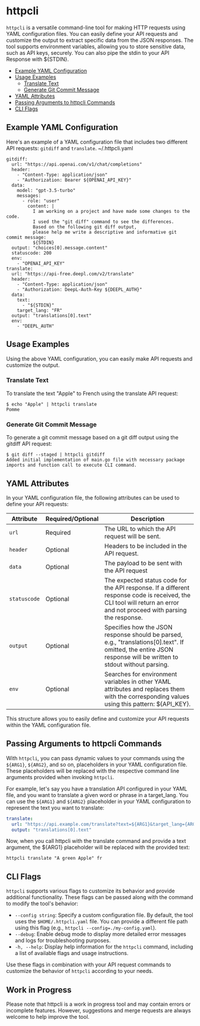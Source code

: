 # httpcli

`httpcli` is a versatile command-line tool for making HTTP requests using YAML configuration files.
You can easily define your API requests and customize the output to extract specific data from the JSON responses.
The tool supports environment variables, allowing you to store sensitive data, such as API keys, securely.
You can also pipe the stdin to your API Response with ${STDIN}.

- [Example YAML Configuration](#example-yaml-configuration)
- [Usage Examples](#usage-examples)
  - [Translate Text](#translate-text)
  - [Generate Git Commit Message](#generate-git-commit-message)
- [YAML Attributes](#yaml-attributes)
- [Passing Arguments to httpcli Commands](#passing-arguments-to-httpcli-commands)
- [CLI Flags](#cli-flags)

## Example YAML Configuration
Here's an example of a YAML configuration file that includes two different API requests: `gitdiff` and `translate`.
~/.httpcli.yaml
```
gitdiff:
  url: "https://api.openai.com/v1/chat/completions"
  header:
    - "Content-Type: application/json"
    - "Authorization: Bearer ${OPENAI_API_KEY}"
  data:
    model: "gpt-3.5-turbo"
    messages:
      - role: "user"
        content: |
          I am working on a project and have made some changes to the code.
          I used the "git diff" command to see the differences.
          Based on the following git diff output, 
          please help me write a descriptive and informative git commit message:
          ${STDIN}
  output: "choices[0].message.content"
  statuscode: 200
  env:
    - "OPENAI_API_KEY"
translate:
  url: "https://api-free.deepl.com/v2/translate"
  header:
    - "Content-Type: application/json"
    - "Authorization: DeepL-Auth-Key ${DEEPL_AUTH}"
  data:
    text:
      - "${STDIN}"
    target_lang: "FR"
  output: "translations[0].text"
  env:
    - "DEEPL_AUTH"
```

## Usage Examples
Using the above YAML configuration, you can easily make API requests and customize the output.

### Translate Text
To translate the text "Apple" to French using the translate API request:
```
$ echo "Apple" | httpcli translate
Pomme
```

### Generate Git Commit Message
To generate a git commit message based on a git diff output using the gitdiff API request:
```
$ git diff --staged | httpcli gitdiff
Added initial implementation of main.go file with necessary package imports and function call to execute CLI command.
```

## YAML Attributes
In your YAML configuration file, the following attributes can be used to define your API requests:

| Attribute  | Required/Optional | Description                                                                                                         |
|------------|------------------|---------------------------------------------------------------------------------------------------------------------|
| `url`      | Required         | The URL to which the API request will be sent.                                                                      |
| `header`   | Optional         | Headers to be included in the API request.                                                                          |
| `data`     | Optional         | The payload to be sent with the API request                                                                         |
| `statuscode` | Optional       | The expected status code for the API response. If a different response code is received, the CLI tool will return an error and not proceed with parsing the response. |
| `output`   | Optional         | Specifies how the JSON response should be parsed, e.g., "translations[0].text". If omitted, the entire JSON response will be written to stdout without parsing. |
| `env`      | Optional         | Searches for environment variables in other YAML attributes and replaces them with the corresponding values using this pattern: ${API_KEY}. |


This structure allows you to easily define and customize your API requests within the YAML configuration file.

## Passing Arguments to httpcli Commands

With `httpcli`, you can pass dynamic values to your commands using the `${ARG1}`, `${ARG2}`, and so on, placeholders in your YAML configuration file. These placeholders will be replaced with the respective command line arguments provided when invoking `httpcli`.

For example, let's say you have a translation API configured in your YAML file, and you want to translate a given word or phrase in a target_lang. You can use the `${ARG1}` and `${ARG2}` placeholder in your YAML configuration to represent the text you want to translate:

```yaml
translate:
  url: "https://api.example.com/translate?text=${ARG1}&target_lang={ARG2}"
  output: "translations[0].text"
```
Now, when you call httpcli with the translate command and provide a text argument, the ${ARG1} placeholder will be replaced with the provided text:
```
httpcli translate "A green Apple" fr
```

## CLI Flags

`httpcli` supports various flags to customize its behavior and provide additional functionality. These flags can be passed along with the command to modify the tool's behavior:

- `--config string`: Specify a custom configuration file. By default, the tool uses the `$HOME/.httpcli.yaml` file. You can provide a different file path using this flag (e.g., `httpcli --config=./my-config.yaml`).
- `--debug`: Enable debug mode to display more detailed error messages and logs for troubleshooting purposes.
- `-h, --help`: Display help information for the `httpcli` command, including a list of available flags and usage instructions.

Use these flags in combination with your API request commands to customize the behavior of `httpcli` according to your needs.

## Work in Progress
Please note that httpcli is a work in progress tool and may contain errors or incomplete features.
However, suggestions and merge requests are always welcome to help improve the tool.
